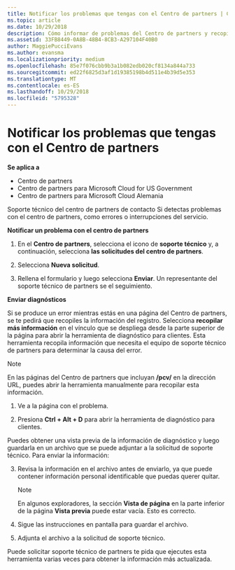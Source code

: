 ```yaml
---
title: Notificar los problemas que tengas con el Centro de partners | Centro de partners
ms.topic: article
ms.date: 10/29/2018
description: Cómo informar de problemas del Centro de partners y recopilar información de diagnóstico para nuestro equipo de soporte técnico.
ms.assetid: 33FB8449-0A8B-48B4-8CB3-A297104F40B0
author: MaggiePucciEvans
ms.author: evansma
ms.localizationpriority: medium
ms.openlocfilehash: 85e7f076cbb9b3a1b082edb020cf8134a844a733
ms.sourcegitcommit: ed22f6825d3af1d19385198b4d511e4b39d5e353
ms.translationtype: MT
ms.contentlocale: es-ES
ms.lasthandoff: 10/29/2018
ms.locfileid: "5795328"
---
```

# <a name="report-problems-with-partner-center"></a>Notificar los problemas que tengas con el Centro de partners

**Se aplica a**

-  Centro de partners
-  Centro de partners para Microsoft Cloud for US Government
-  Centro de partners para Microsoft Cloud Alemania

Soporte técnico del centro de partners de contacto Si detectas problemas con el centro de partners, como errores o interrupciones del servicio.

**Notificar un problema con el centro de partners**

1.  En el **Centro de partners**, selecciona el icono de **soporte técnico** y, a continuación, selecciona **las solicitudes del centro de partners**.

2.  Selecciona **Nueva solicitud**.

3.  Rellena el formulario y luego selecciona **Enviar**. Un representante del soporte técnico de partners se el seguimiento.

**Enviar diagnósticos**

Si se produce un error mientras estás en una página del Centro de partners, se te pedirá que recopiles la información del registro. Selecciona **recopilar más información** en el vínculo que se despliega desde la parte superior de la página para abrir la herramienta de diagnóstico para clientes. Esta herramienta recopila información que necesita el equipo de soporte técnico de partners para determinar la causa del error. 

>[!NOTE]
>En las páginas del Centro de partners que incluyan **/pcv/** en la dirección URL, puedes abrir la herramienta manualmente para recopilar esta información.

1.  Ve a la página con el problema.

2.  Presiona **Ctrl + Alt + D** para abrir la herramienta de diagnóstico para clientes.

Puedes obtener una vista previa de la información de diagnóstico y luego guardarla en un archivo que se puede adjuntar a la solicitud de soporte técnico. Para enviar la información:

3.  Revisa la información en el archivo antes de enviarlo, ya que puede contener información personal identificable que puedas querer quitar. 

    >[!NOTE]
    >En algunos exploradores, la sección **Vista de página** en la parte inferior de la página **Vista previa** puede estar vacía. Esto es correcto.

4.  Sigue las instrucciones en pantalla para guardar el archivo.

5.  Adjunta el archivo a la solicitud de soporte técnico.

Puede solicitar soporte técnico de partners te pida que ejecutes esta herramienta varias veces para obtener la información más actualizada.

